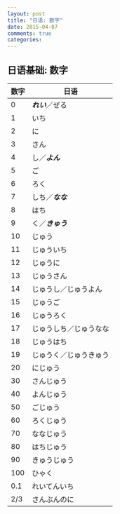 ```yaml
---
layout: post
title: "日语: 数字"
date: 2015-04-07
comments: true
categories:
---
```


日语基础: 数字
------
数字|日语
---|---
0|***れい***／ぜる
1|いち
2|に
3|さん
4|し／***よん***
5|ご
6|ろく
7|しち／***なな***
8|はち
9|く／***きゅう***
10|じゅう
11|じゅういち
12|じゅうに
13|じゅうさん
14|じゅうし／じゅうよん
15|じゅうご
16|じゅうろく
17|じゅうしち／じゅうなな
18|じゅうはち
19|じゅうく／じゅうきゅう
20|にじゅう
30|さんじゅう
40|よんじゅう
50|ごじゅう
60|ろくじゅう
70|ななじゅう
80|はちじゅう
90|きゅうじゅう
100|ひゃく
0.1|れいてんいち
2/3|さんぶんのに
